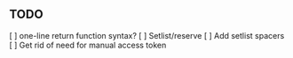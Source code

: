 ## TODO

[ ] one-line return function syntax?
[ ] Setlist/reserve
[ ] Add setlist spacers
[ ] Get rid of need for manual access token
